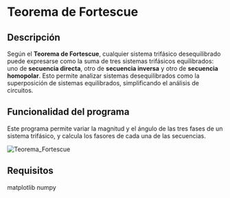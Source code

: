 # Teorema de Fortescue

## Descripción
Según el **Teorema de Fortescue**, cualquier sistema trifásico desequilibrado puede expresarse como la suma de tres sistemas trifásicos equilibrados: uno de **secuencia directa**, otro de **secuencia inversa** y otro de **secuencia homopolar**. Esto permite analizar sistemas desequilibrados como la superposición de sistemas equilibrados, simplificando el análisis de circuitos.

## Funcionalidad del programa
Este programa permite variar la magnitud y el ángulo de las tres fases de un sistema trifásico, y calcula los fasores de cada una de las secuencias.


![Teorema_Fortescue](https://github.com/user-attachments/assets/8e617d5b-9885-48b0-8283-57293409bc09)

## Requisitos
matplotlib
numpy



